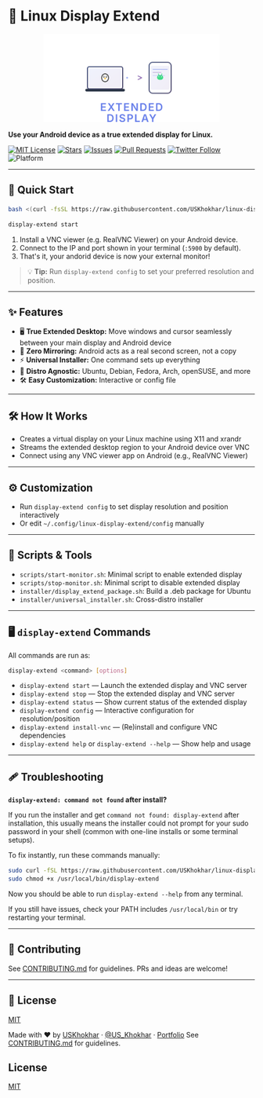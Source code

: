 # 🚀 Linux Display Extend

<p align="center">
  <img src="public/logo.svg" height="180" alt="Linux Display Extend logo" />
</p>

**Use your Android device as a true extended display for Linux.**

[![MIT License](https://img.shields.io/github/license/USKhokhar/linux-display-extend?color=green)](LICENSE)
[![Stars](https://img.shields.io/github/stars/USKhokhar/linux-display-extend?style=social)](https://github.com/USKhokhar/linux-display-extend/stargazers)
[![Issues](https://img.shields.io/github/issues/USKhokhar/linux-display-extend?color=yellow)](https://github.com/USKhokhar/linux-display-extend/issues)
[![Pull Requests](https://img.shields.io/github/issues-pr/USKhokhar/linux-display-extend?color=blue)](https://github.com/USKhokhar/linux-display-extend/pulls)
[![Twitter Follow](https://img.shields.io/twitter/follow/US_Khokhar?style=social)](https://twitter.com/US_Khokhar)
![Platform](https://img.shields.io/badge/platform-linux-blue)

---

## 🚦 Quick Start

```bash
bash <(curl -fsSL https://raw.githubusercontent.com/USKhokhar/linux-display-extend/main/installer/universal_installer.sh)
```
```bash
display-extend start
```

1. Install a VNC viewer (e.g. RealVNC Viewer) on your Android device.
2. Connect to the IP and port shown in your terminal (`:5900` by default).
3. That's it, your andorid device is now your external monitor!

> 💡 **Tip:** Run `display-extend config` to set your preferred resolution and position.

---

## ✨ Features

- 🖥️ **True Extended Desktop:** Move windows and cursor seamlessly between your main display and Android device
- 🔀 **Zero Mirroring:** Android acts as a real second screen, not a copy
- ⚡ **Universal Installer:** One command sets up everything
- 🐧 **Distro Agnostic:** Ubuntu, Debian, Fedora, Arch, openSUSE, and more
- 🛠️ **Easy Customization:** Interactive or config file

---

## 🛠️ How It Works
- Creates a virtual display on your Linux machine using X11 and xrandr
- Streams the extended desktop region to your Android device over VNC
- Connect using any VNC viewer app on Android (e.g., RealVNC Viewer)

---

## ⚙️ Customization
- Run `display-extend config` to set display resolution and position interactively
- Or edit `~/.config/linux-display-extend/config` manually

---

## 📂 Scripts & Tools
- `scripts/start-monitor.sh`: Minimal script to enable extended display
- `scripts/stop-monitor.sh`: Minimal script to disable extended display
- `installer/display_extend_package.sh`: Build a .deb package for Ubuntu
- `installer/universal_installer.sh`: Cross-distro installer

---

## 🖥️ `display-extend` Commands

All commands are run as:
```bash
display-extend <command> [options]
```

- `display-extend start` — Launch the extended display and VNC server
- `display-extend stop` — Stop the extended display and VNC server
- `display-extend status` — Show current status of the extended display
- `display-extend config` — Interactive configuration for resolution/position
- `display-extend install-vnc` — (Re)install and configure VNC dependencies
- `display-extend help` or `display-extend --help` — Show help and usage

---

## 🩹 Troubleshooting

**`display-extend: command not found` after install?**

If you run the installer and get `command not found: display-extend` after installation, this usually means the installer could not prompt for your sudo password in your shell (common with one-line installs or some terminal setups).

To fix instantly, run these commands manually:

```bash
sudo curl -fSL https://raw.githubusercontent.com/USKhokhar/linux-display-extend/main/scripts/display-extend.sh -o /usr/local/bin/display-extend
sudo chmod +x /usr/local/bin/display-extend
```

Now you should be able to run `display-extend --help` from any terminal.

If you still have issues, check your PATH includes `/usr/local/bin` or try restarting your terminal.

---

## 🤝 Contributing
See [CONTRIBUTING.md](CONTRIBUTING.md) for guidelines. PRs and ideas are welcome!

---

## 📄 License
[MIT](LICENSE)

Made with ❤️ by [USKhokhar](https://github.com/USKhokhar) · [@US_Khokhar](https://twitter.com/US_Khokhar) · [Portfolio](https://uskhokhar.vercel.app)
See [CONTRIBUTING.md](CONTRIBUTING.md) for guidelines.

## License
[MIT](LICENSE)